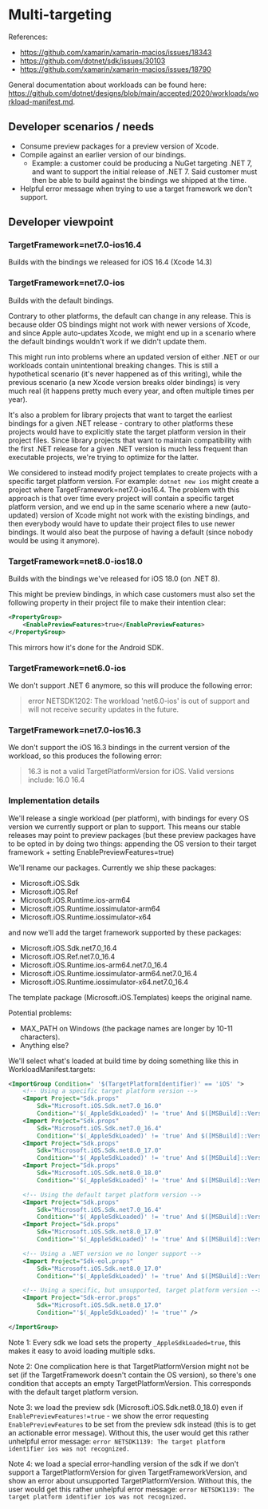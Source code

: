 # Multi-targeting

References:

* https://github.com/xamarin/xamarin-macios/issues/18343
* https://github.com/dotnet/sdk/issues/30103
* https://github.com/xamarin/xamarin-macios/issues/18790

General documentation about workloads can be found here:
https://github.com/dotnet/designs/blob/main/accepted/2020/workloads/workload-manifest.md.

## Developer scenarios / needs

* Consume preview packages for a preview version of Xcode.
* Compile against an earlier version of our bindings.
    * Example: a customer could be producing a NuGet targeting .NET 7, and
      want to support the initial release of .NET 7. Said customer must then
      be able to build against the bindings we shipped at the time.
* Helpful error message when trying to use a target framework we don't support.

## Developer viewpoint

### TargetFramework=net7.0-ios16.4

Builds with the bindings we released for iOS 16.4 (Xcode 14.3)

### TargetFramework=net7.0-ios

Builds with the default bindings.

Contrary to other platforms, the default can change in any release. This is
because older OS bindings might not work with newer versions of Xcode, and
since Apple auto-updates Xcode, we might end up in a scenario where the
default bindings wouldn't work if we didn't update them.

This might run into problems where an updated version of either .NET or our
workloads contain unintentional breaking changes. This is still a hypothetical
scenario (it's never happened as of this writing), while the previous scenario
(a new Xcode version breaks older bindings) is very much real (it happens
pretty much every year, and often multiple times per year).

It's also a problem for library projects that want to target the earliest
bindings for a given .NET release - contrary to other platforms these projects
would have to explicitly state the target platform version in their project
files. Since library projects that want to maintain compatibility with the
first .NET release for a given .NET version is much less frequent than
executable projects, we're trying to optimize for the latter.

We considered to instead modify project templates to create projects with a
specific target platform version. For example: `dotnet new ios` might create a
project where TargetFramework=net7.0-ios16.4. The problem with this approach
is that over time every project will contain a specific target platform
version, and we end up in the same scenario where a new (auto-updated) version
of Xcode might not work with the existing bindings, and then everybody would
have to update their project files to use newer bindings. It would also beat
the purpose of having a default (since nobody would be using it anymore).

### TargetFramework=net8.0-ios18.0

Builds with the bindings we've released for iOS 18.0 (on .NET 8).

This might be preview bindings, in which case customers must also set the
following property in their project file to make their intention clear:

```xml
<PropertyGroup>
    <EnablePreviewFeatures>true</EnablePreviewFeatures>
</PropertyGroup>
```

This mirrors how it's done for the Android SDK.

### TargetFramework=net6.0-ios

We don't support .NET 6 anymore, so this will produce the following error:

> error NETSDK1202: The workload 'net6.0-ios' is out of support and will not receive security updates in the future.

### TargetFramework=net7.0-ios16.3

We don't support the iOS 16.3 bindings in the current version of the workload,
so this produces the following error:

> 16.3 is not a valid TargetPlatformVersion for iOS. Valid versions include: 16.0 16.4

### Implementation details

We'll release a single workload (per platform), with bindings for every OS
version we currently support or plan to support. This means our stable
releases may point to preview packages (but these preview packages have to be
opted in by doing two things: appending the OS version to their target
framework + setting EnablePreviewFeatures=true)

We'll rename our packages. Currently we ship these packages:

* Microsoft.iOS.Sdk
* Microsoft.iOS.Ref
* Microsoft.iOS.Runtime.ios-arm64
* Microsoft.iOS.Runtime.iossimulator-arm64
* Microsoft.iOS.Runtime.iossimulator-x64

and now we'll add the target framework supported by these packages:

* Microsoft.iOS.Sdk.net7.0_16.4
* Microsoft.iOS.Ref.net7.0_16.4
* Microsoft.iOS.Runtime.ios-arm64.net7.0_16.4
* Microsoft.iOS.Runtime.iossimulator-arm64.net7.0_16.4
* Microsoft.iOS.Runtime.iossimulator-x64.net7.0_16.4

The template package (Microsoft.iOS.Templates) keeps the original name.

Potential problems:

* MAX_PATH on Windows (the package names are longer by 10-11 characters).
* Anything else?

We'll select what's loaded at build time by doing something like this in
WorkloadManifest.targets:

```xml
<ImportGroup Condition=" '$(TargetPlatformIdentifier)' == 'iOS' ">
    <!-- Using a specific target platform version --> 
    <Import Project="Sdk.props"
        Sdk="Microsoft.iOS.Sdk.net7.0_16.0"
        Condition="'$(_AppleSdkLoaded)' != 'true' And $([MSBuild]::VersionEquals($(TargetFrameworkVersion), '7.0')) And '$(TargetPlatformVersion)' != '' And $([MSBuild]::VersionEquals($(TargetPlatformVersion), '16.0'))" />
    <Import Project="Sdk.props"
        Sdk="Microsoft.iOS.Sdk.net7.0_16.4"
        Condition="'$(_AppleSdkLoaded)' != 'true' And $([MSBuild]::VersionEquals($(TargetFrameworkVersion), '7.0')) And '$(TargetPlatformVersion)' != '' And $([MSBuild]::VersionEquals($(TargetPlatformVersion), '16.4'))" />
    <Import Project="Sdk.props"
        Sdk="Microsoft.iOS.Sdk.net8.0_17.0"
        Condition="'$(_AppleSdkLoaded)' != 'true' And $([MSBuild]::VersionEquals($(TargetFrameworkVersion), '8.0')) And '$(TargetPlatformVersion)' != '' And $([MSBuild]::VersionEquals($(TargetPlatformVersion), '17.0'))" />
    <Import Project="Sdk.props"
        Sdk="Microsoft.iOS.Sdk.net8.0_18.0"
        Condition="'$(_AppleSdkLoaded)' != 'true' And $([MSBuild]::VersionEquals($(TargetFrameworkVersion), '8.0')) And '$(TargetPlatformVersion)' != '' And $([MSBuild]::VersionEquals($(TargetPlatformVersion), '18.0'))" />

    <!-- Using the default target platform version -->
    <Import Project="Sdk.props"
        Sdk="Microsoft.iOS.Sdk.net7.0_16.4"
        Condition="'$(_AppleSdkLoaded)' != 'true' And $([MSBuild]::VersionEquals($(TargetFrameworkVersion), '7.0')) And '$(TargetPlatformVersion)' == ''" />
    <Import Project="Sdk.props"
        Sdk="Microsoft.iOS.Sdk.net8.0_17.0"
        Condition="'$(_AppleSdkLoaded)' != 'true' And $([MSBuild]::VersionEquals($(TargetFrameworkVersion), '8.0')) And '$(TargetPlatformVersion)' == ''" />

    <!-- Using a .NET version we no longer support -->
    <Import Project="Sdk-eol.props"
        Sdk="Microsoft.iOS.Sdk.net8.0_17.0"
        Condition="'$(_AppleSdkLoaded)' != 'true' And $([MSBuild]::VersionLessThan($(TargetFrameworkVersion), '7.0'))" />

    <!-- Using a specific, but unsupported, target platform version -->
    <Import Project="Sdk-error.props"
        Sdk="Microsoft.iOS.Sdk.net8.0_17.0"
        Condition="'$(_AppleSdkLoaded)' != 'true'" />

</ImportGroup>
```

Note 1: Every sdk we load sets the property `_AppleSdkLoaded=true`, this makes
it easy to avoid loading multiple sdks.

Note 2: One complication here is that TargetPlatformVersion might not be set
(if the TargetFramework doesn't contain the OS version), so there's one
condition that accepts an empty TargetPlatformVersion. This corresponds with
the default target platform version.

Note 3: we load the preview sdk (Microsoft.iOS.Sdk.net8.0_18.0) even if
`EnablePreviewFeatures!=true` - we show the error requesting
`EnablePreviewFeatures` to be set from the preview sdk instead (this is to get
an actionable error message). Without this, the user would get this rather
unhelpful error message: `error NETSDK1139: The target platform identifier ios
was not recognized.`

Note 4: we load a special error-handling version of the sdk if we don't
support a TargetPlatformVersion for given TargetFrameworkVersion, and show an
error about unsupported TargetPlatformVersion. Without this, the user would
get this rather unhelpful error message: `error NETSDK1139: The target
platform identifier ios was not recognized.`
